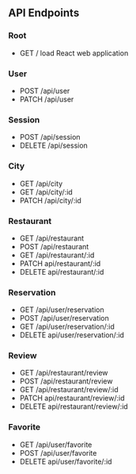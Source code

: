 <Auto restaurants={this.props.restaurants} autoValue={this.state.autoValue}/>

<h2>API Endpoints</h2>

<h3>Root</h3>

* GET / load React web application

<h3>User</h3>

* POST /api/user
* PATCH /api/user

<h3>Session</h3>

* POST /api/session
* DELETE /api/session

<h3>City</h3>

* GET /api/city
* GET /api/city/:id
* PATCH /api/city/:id

<h3>Restaurant</h3>

* GET /api/restaurant
* POST /api/restaurant
* GET /api/restaurant/:id
* PATCH api/restaurant/:id
* DELETE api/restaurant/:id

<h3>Reservation</h3>

* GET /api/user/reservation
* POST /api/user/reservation
* GET /api/user/reservation/:id
* DELETE api/user/reservation/:id

<h3>Review</h3>

* GET /api/restaurant/review
* POST /api/restaurant/review
* GET /api/restaurant/review/:id
* PATCH api/restaurant/review/:id
* DELETE api/restaurant/review/:id

<h3>Favorite</h3>

* GET /api/user/favorite
* POST /api/user/favorite
* DELETE api/user/favorite/:id
